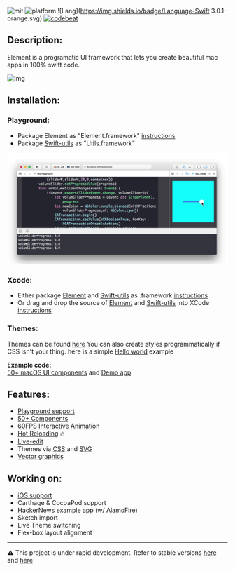 ![mit](https://img.shields.io/badge/License-MIT-brightgreen.svg) ![platform](https://img.shields.io/badge/Platform-macOS-blue.svg) ![Lang](https://img.shields.io/badge/Language-Swift 3.0.1-orange.svg) [![codebeat](https://codebeat.co/badges/2de7a2a5-91d5-401e-8913-8f1993affd55)](https://codebeat.co/projects/github-com-eonist-element) 

## Description:

Element is a programatic UI framework that lets you create beautiful mac apps in 100% swift code.

<img width="558" alt="img" src="https://dl.dropboxusercontent.com/u/2559476/gitsync_take_3.mov.gif">

## Installation:

### Playground:
- Package Element as "Element.framework" [instructions](http://stylekit.org/blog/2017/01/16/playground-and-framework/)   
- Package [Swift-utils](https://github.com/eonist/swift-utils) as "Utils.framework"  

<img width="530" alt="img" src="https://raw.githubusercontent.com/stylekit/img/master/PlaygroundFrameworkLoop_20FPS_half_size.mp4.gif">

### Xcode:
- Either package [Element](https://github.com/eonist/Element)  and [Swift-utils](https://github.com/eonist/swift-utils) as .framework  [instructions](http://stylekit.org/blog/2017/01/16/playground-and-framework/)   
- Or drag and drop the source of [Element](https://github.com/eonist/Element)  and [Swift-utils](https://github.com/eonist/swift-utils) into XCode  [instructions](http://stylekit.org/blog/2017/01/16/playground-and-framework/)   

### Themes:
Themes can be found [here](https://github.com/stylekit/ElCapitan)  You can also create styles programmatically if CSS isn't your thing. here is a simple [Hello world](https://github.com/eonist/Element/wiki/hello-world) example    

**Example code:**  
[50+ macOS UI components](https://github.com/stylekit/explorer) and [Demo app](https://github.com/stylekit/stash) 

## Features:
- [Playground support](https://github.com/eonist/Element/wiki#prototyping-ui-in-xcode-playground)  
- [50+ Components](https://github.com/eonist/Element/wiki/overview) 
- [60FPS Interactive Animation](https://github.com/eonist/Element/wiki/RBSliderFastList) 
- [Hot Reloading](http://stylekit.org/blog/2017/01/16/playground-and-framework/)  🔥 
- [Live-edit](https://github.com/eonist/Element/wiki/live) 
- Themes via [CSS](http://stylekit.org/blog/2016/02/18/Cascading-Style-Sheets-System/)  and [SVG](http://stylekit.org/blog/2016/01/07/Basic-SVG-support/) 
- [Vector graphics](http://stylekit.org/blog/2015/12/30/Graphic-framework-for-OSX/) 

## Working on:  
- [iOS support](https://github.com/eonist/Element-iOS) 
- Carthage & CocoaPod support
- HackerNews example app (w/ AlamoFire)
- Sketch import
- Live Theme switching
- Flex-box layout alignment  

* * *

⚠️️ This project is under rapid development. Refer to stable versions [here](https://github.com/eonist/Element/releases)  and [here](https://github.com/eonist/swift-utils/releases)   